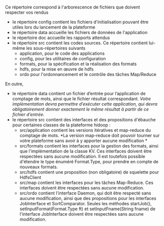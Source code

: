 Ce répertoire correspond à l'arborescence de fichiers que doivent respecter vos rendus
- le répertoire config contient les fichiers d'initialisation pouvant être utiles lors du lancement de la plateforme
- le répertoire data accueille les fichiers de données de l'application
- le répertoire doc accueille les rapports attendus
- le répertoire src contient les codes sources. Ce répertoire contient lui-même les sous-répertoires suivants
  - application, pour le code des applications
  - config, pour les utilitaires de configuration
  - formats, pour la spécification et la réalisation des formats
  - hdfs, pour la mise en œuvre de hdfs
  - ordo pour l'ordonnancement et le contrôle des tâches Map/Reduce
  
En outre,
- le répertoire data contient un fichier d’entrée pour l’application de comptage de mots, ainsi que le fichier résultat correspondant.
*Votre implémentation devra permettre d’exécuter cette application, qui devra obligatoirement donner exactement le même résultat à partir de ce fichier d’entrée.*
- le répertoire src contient des interfaces et des propositions d'ébauche pour certaines classes de la plateforme hidoop :
  - src/application contient les versions itératives et map-reduce du comptage de mots. *La version map-reduce doit pouvoir tourner sur votre plateforme sans avoir à y apporter aucune modification *
  - src/formats contient les interfaces pour la gestion des formats, ainsi que l'implémentation de la classe KV. Ces interfaces doivent être respectées sans aucune modification. Il est toutefois possible d'étendre le type énuméré Format.Type, pour prendre en compte de nouveaux formats.
  - src/hdfs contient une proposition  (non obligatoire) de squelette pour HdfsClient
  - src/map contient les interfaces pour les tâches Map-Reduce. Ces interfaces doivent être respectées sans aucune modification.
  - src/ordo contient l'interface Daemon, qui doit être respecté sans aucune modification, ainsi que des propositions pour les interfaces JobInterface et SortComparator. Seules les méthodes startJob(), setInputFormat(Format.Type ft) et setInputFname(String fname) de l'interface JobInterface doivent être respectées sans aucune modification.